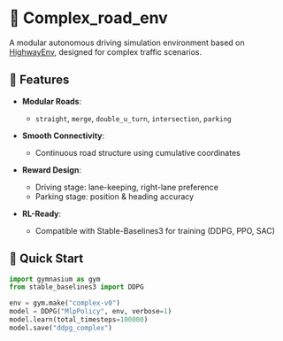 # 🚗 Complex_road_env

A modular autonomous driving simulation environment based on [HighwayEnv](https://github.com/eleurent/highway-env), designed for complex traffic scenarios.

## 🧩 Features

- **Modular Roads**:  
  - `straight`, `merge`, `double_u_turn`, `intersection`, `parking`

- **Smooth Connectivity**:  
  - Continuous road structure using cumulative coordinates

- **Reward Design**:  
  - Driving stage: lane-keeping, right-lane preference  
  - Parking stage: position & heading accuracy

- **RL-Ready**:  
  - Compatible with Stable-Baselines3 for training (DDPG, PPO, SAC)

## 🚀 Quick Start

```python
import gymnasium as gym
from stable_baselines3 import DDPG

env = gym.make("complex-v0")
model = DDPG("MlpPolicy", env, verbose=1)
model.learn(total_timesteps=100000)
model.save("ddpg_complex")

